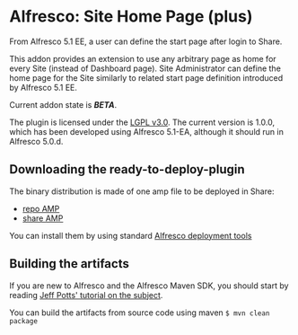 Alfresco: Site Home Page (plus)
===============================
From Alfresco 5.1 EE, a user can define the start page after login to Share.

This addon provides an extension to use any arbitrary page as home for every Site (instead of Dashboard page). Site Administrator can define the home page for the Site similarly to related start page definition introduced by Alfresco 5.1 EE.

Current addon state is ***BETA***.

The plugin is licensed under the [LGPL v3.0](http://www.gnu.org/licenses/lgpl-3.0.html). The current version is 1.0.0, which has been developed using Alfresco 5.1-EA, although it should run in Alfresco 5.0.d.

Downloading the ready-to-deploy-plugin
--------------------------------------
The binary distribution is made of one amp file to be deployed in Share:

* [repo AMP](https://github.com/angelborroy/alfresco-site-home-page/releases/download/1.0.0/site-home-page-repo.amp)
* [share AMP](https://github.com/angelborroy/alfresco-site-home-page/releases/download/1.0.0/site-home-page-share.amp)

You can install them by using standard [Alfresco deployment tools](http://docs.alfresco.com/community/tasks/dev-extensions-tutorials-simple-module-install-amp.html)

Building the artifacts
----------------------
If you are new to Alfresco and the Alfresco Maven SDK, you should start by reading [Jeff Potts' tutorial on the subject](http://ecmarchitect.com/alfresco-developer-series-tutorials/maven-sdk/tutorial/tutorial.html).

You can build the artifacts from source code using maven
```$ mvn clean package```